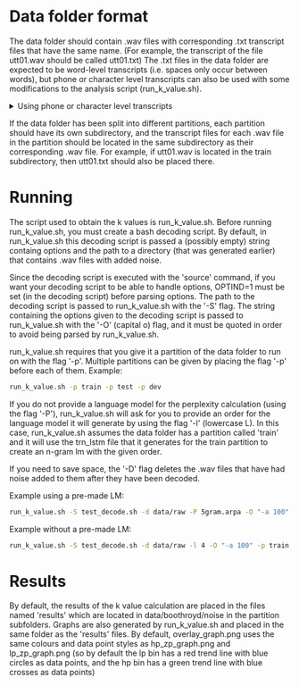 # Data folder format
The data folder should contain .wav files with corresponding .txt transcript files that have the same name.
(For example, the transcript of the file utt01.wav should be called utt01.txt)
The .txt files in the data folder are expected to be word-level transcripts (i.e. spaces only occur between words), but phone or character level transcripts can also be used with some modifications to the analysis script (run_k_value.sh).

<details>
<summary>Using phone or character level transcripts</summary>
By default, run_k_value.sh takes in word-level transcripts and turns them into phone level transcripts with the function 'split_text'.
<details>
<summary>Phone level transcript details</summary>
In the phone level transcripts that split_text generates, each phone is separated from its neighbour by a space, affricates and long phones are treated as single phones, and word boundaries are marked by underscores
(for example, the word level transcript 'la tʃokːolata' would have the corresponding phone level transrcipt 'l a _ tʃ o kː o l a t a').
</details>
So, phone and character transcripts can be used by commenting out the call to split_text in the 'Data prep' section of run_k_value.sh. 
</details>

If the data folder has been split into different partitions, each partition should have its own subdirectory, and the transcript files for each .wav file in the partition should be located in the same subdirectory as their corresponding .wav file.
For example, if utt01.wav is located in the train subdirectory, then utt01.txt should also be placed there.

# Running
The script used to obtain the k values is run_k_value.sh. Before running run_k_value.sh, you must create a bash decoding script.
By default, in run_k_value.sh this decoding script is passed a (possibly empty) string containg options and the path to a directory (that was generated earlier) that contains .wav files with added noise.

Since the decoding script is executed with the 'source' command, if you want your decoding script to be able to handle options, OPTIND=1 must be set (in the decoding script) before parsing options.
The path to the decoding script is passed to run_k_value.sh with the '-S' flag.
The string containing the options given to the decoding script is passed to run_k_value.sh with the '-O' (capital o) flag, and it must be quoted in order to avoid being parsed by run_k_value.sh.

run_k_value.sh requires that you give it a partition of the data folder to run on with the flag '-p'. Multiple partitions can be given by placing the flag '-p' before each of them.
Example:
``` bash
run_k_value.sh -p train -p test -p dev
``` 

If you do not provide a language model for the perplexity calculation (using the flag '-P'), run_k_value.sh will ask for you to provide an order for the language model it will generate by using the flag '-l' (lowercase L).
In this case, run_k_value.sh assumes the data folder has a partition called 'train' and it will use the trn_lstm file that it generates for the train partition to create an n-gram lm with the given order.

If you need to save space, the '-D' flag deletes the .wav files that have had noise added to them after they have been decoded.

Example using a pre-made LM: 
``` bash
run_k_value.sh -S test_decode.sh -d data/raw -P 5gram.arpa -O "-a 100" -p train -p test -p dev -D 
```

Example without a pre-made LM:
``` bash
run_k_value.sh -S test_decode.sh -d data/raw -l 4 -O "-a 100" -p train -p test -p dev -D
```

# Results
By default, the results of the k value calculation are placed in the files named 'results' which are located in data/boothroyd/noise in the partition subfolders.
Graphs are also generated by run_k_value.sh and placed in the same folder as the 'results' files.
By default, overlay_graph.png uses the same colours and data point styles as hp_zp_graph.png and lp_zp_graph.png (so by default the lp bin has a red trend line with blue circles as data points, and the hp bin has a green trend line with blue crosses as data points)
